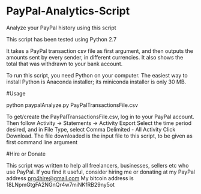 # PayPal-Analytics-Script
Analyze your PayPal history using this script

This script has been tested using Python 2.7

It takes a PayPal transaction csv file as first argument, and then outputs
the amounts sent by every sender, in different currencies. It also shows
the total that was withdrawn to your bank account.

To run this script, you need Python on your computer. The easiest way to install Python is Anaconda installer; its miniconda installer is only 30 MB.

#Usage

python paypalAnalyze.py PayPalTransactionsFile.csv

To get/create the PayPalTransactionsFile.csv, log in to your PayPal account.
Then follow Activity -> Statements -> Activity Export
Select the time period desired, and in File Type, select Comma Delimited - All Activity
Click Download. The file downloaded is the input file to this script, to be given as first command line argument 

#Hire or Donate

This script was written to help all freelancers, businesses, sellers etc who use PayPal. 
If you find it useful, consider hiring me or donating at my PayPal address prg4hire@gmail.com
My bitcoin address is 18LNpmGtgFA2NGnQr4w7miNKfRB29ny5ot


